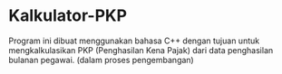 # Kalkulator-PKP
Program ini dibuat menggunakan bahasa C++ dengan tujuan untuk mengkalkulasikan PKP (Penghasilan Kena Pajak) dari data penghasilan bulanan pegawai. (dalam proses pengembangan)
